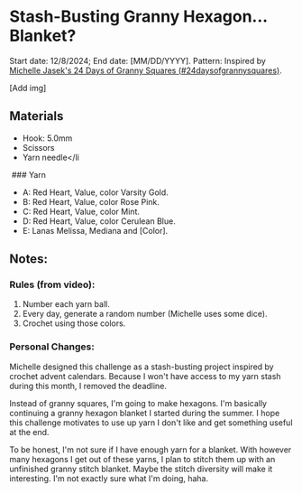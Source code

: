 # Stash-Busting Granny Hexagon... Blanket?
Start date: 12/8/2024; End date: [MM/DD/YYYY].
Pattern: Inspired by [Michelle Jasek's 24 Days of Granny Squares (#24daysofgrannysquares)](https://youtu.be/Xp8L-QsjWas?si=X1nmnuODWeuhXK-O).

[Add img]

## Materials
- Hook: 5.0mm
- Scissors
- Yarn needle</li

 ### Yarn
- A: Red Heart, Value, color Varsity Gold.
- B: Red Heart, Value, color Rose Pink.
- C: Red Heart, Value, color Mint.
- D: Red Heart, Value, color Cerulean Blue.
- E: Lanas Melissa, Mediana and [Color].

## Notes:

### Rules (from video):
1.  Number each yarn ball.
2. Every day, generate a random number (Michelle uses some dice).
3. Crochet using those colors.

### Personal Changes:
Michelle designed this challenge as a stash-busting project inspired by crochet advent calendars. Because I won't have access to my yarn stash during this month, I removed the deadline.

Instead of granny squares, I'm going to make hexagons. I'm basically continuing a granny hexagon blanket I started during the summer. I hope this challenge motivates to use up yarn I don't like and get something useful at the end.

To be honest, I'm not sure if I have enough yarn for a blanket. With however many hexagons I get out of these yarns, I plan to stitch them up with an unfinished granny stitch blanket. Maybe the stitch diversity will make it interesting. I'm not exactly sure what I'm doing, haha.